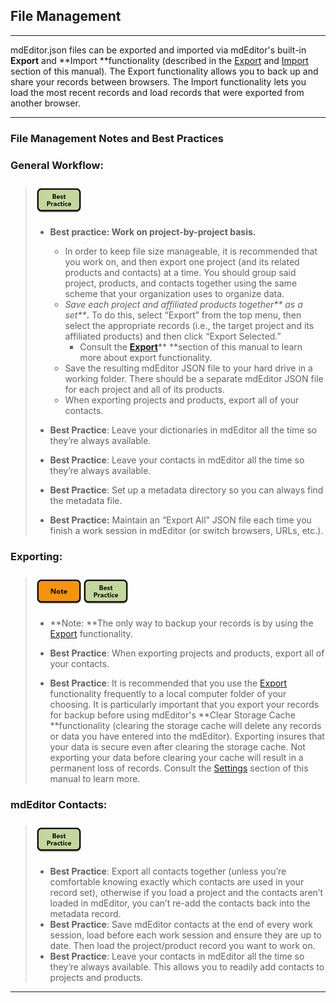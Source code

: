 ## File Management

---

mdEditor.json files can be exported and imported via mdEditor's built-in **Export** and **Import **functionality \(described in the [Export](/export.md) and [Import](/import.md) section of this manual\). The Export functionality allows you to back up and share your records between browsers. The Import functionality lets you load the most recent records and load records that were exported from another browser.

---

### File Management Notes and Best Practices

### **General Workflow:**

> ### ![](/assets/best_practice_small.png)
>
> * **Best practice: Work on project-by-project basis.**
>
>   * In order to keep file size manageable, it is recommended that you work on, and then export one project \(and its related products and contacts\) at a time. You should group said project, products, and contacts together using the same scheme that your organization uses to organize data.
>   * _Save each project and affiliated products together** as a set**_**.** To do this, select “Export” from the top menu, then select the appropriate records \(i.e., the target project and its affiliated products\) and then click “Export Selected.” 
>     * Consult the [**Export**](/export.md)** **section of this manual to learn more about export functionality.
>   * Save the resulting mdEditor JSON file to your hard drive in a working folder. There should be a separate mdEditor JSON file for each project and all of its products. 
>   * When exporting projects and products, export all of your contacts. 
>
> * **Best Practice**: Leave your dictionaries in mdEditor all the time so they’re always available.
>
> * **Best Practice**: Leave your contacts in mdEditor all the time so they’re always available.
>
> * **Best Practice**: Set up a metadata directory so you can always find the metadata file.
>
> * **Best Practice:** Maintain an “Export All” JSON file each time you finish a work session in mdEditor \(or switch browsers, URLs, etc.\).

### Exporting:

> ### ![](/assets/note_small.png)![](/assets/best_practice_small.png)
>
> * **Note: **The only way to backup your records is by using the [Export](/export.md) functionality.
>
> * **Best Practice**: When exporting projects and products, export all of your contacts.
>
> * **Best Practice**: It is recommended that you use the [Export](/export.md) functionality frequently to a local computer folder of your choosing. It is particularly important that you export your records for backup before using mdEditor's **Clear Storage Cache **functionality \(clearing the storage cache will delete any records or data you have entered into the mdEditor\). Exporting insures that your data is secure even after clearing the storage cache. Not exporting your data before clearing your cache will result in a permanent loss of records. Consult the [Settings](/settings.md) section of this manual to learn more.

### mdEditor Contacts:

> ### ![](/assets/best_practice_small.png)
>
> * **Best Practice**: Export all contacts together \(unless you’re comfortable knowing exactly which contacts are used in your record set\), otherwise if you load a project and the contacts aren’t loaded in mdEditor, you can’t re-add the contacts back into the metadata record.
> * **Best Practice**: Save mdEditor contacts at the end of every work session, load before each work session and ensure they are up to date. Then load the project/product record you want to work on.
> * **Best Practice**: Leave your contacts in mdEditor all the time so they’re always available. This allows you to readily add contacts to projects and products.

---



